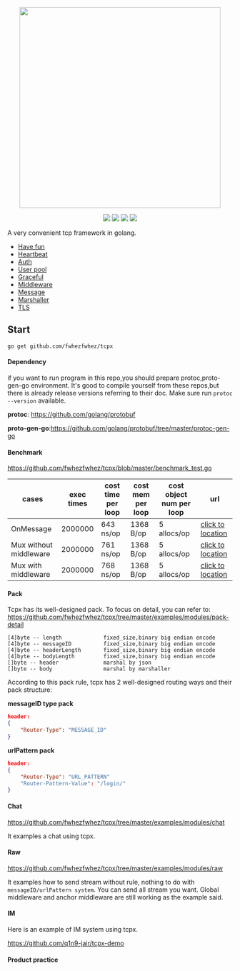 <p align="center">
    <a href="github.com/fwhezfwhez/tcpx"><img src="https://user-images.githubusercontent.com/36189053/65203408-cc228800-dabd-11e9-929d-4c9c82b8cdc0.png" width="450"></a>
</p>

<p align="center">
    <a href="https://godoc.org/github.com/fwhezfwhez/tcpx"><img src="http://img.shields.io/badge/godoc-reference-blue.svg?style=flat"></a>
    <a href="https://www.travis-ci.org/fwhezfwhez/tcpx"><img src="https://www.travis-ci.org/fwhezfwhez/tcpx.svg?branch=master"></a>
    <a href="https://gitter.im/fwhezfwhez-tcpx/community"><img src="https://badges.gitter.im/Join%20Chat.svg"></a>
    <a href="https://codecov.io/gh/fwhezfwhez/tcpx"><img src="https://codecov.io/gh/fwhezfwhez/tcpx/branch/master/graph/badge.svg"></a>
</p>

A very convenient tcp framework in golang.

- [Have fun](https://github.com/fwhezfwhez/tcpx/tree/master/markdowns/have-fun.md)
- [Heartbeat](https://github.com/fwhezfwhez/tcpx/tree/master/markdowns/heartbeat.md)
- [Auth](https://github.com/fwhezfwhez/tcpx/tree/master/markdowns/auth.md)
- [User pool](https://github.com/fwhezfwhez/tcpx/tree/master/markdowns/user-pool.md)
- [Graceful](https://github.com/fwhezfwhez/tcpx/tree/master/markdowns/graceful.md)
- [Middleware](https://github.com/fwhezfwhez/tcpx/tree/master/markdowns/middleware.md)
- [Message](https://github.com/fwhezfwhez/tcpx/tree/master/markdowns/message.md)
- [Marshaller](https://github.com/fwhezfwhez/tcpx/tree/master/markdowns/marshaller.md)
- [TLS](https://github.com/fwhezfwhez/tcpx/tree/master/markdowns/tls.md)

## Start
`go get github.com/fwhezfwhez/tcpx`

#### Dependency
if you want to run program in this repo,you should prepare protoc,proto-gen-go environment.
It's good to compile yourself from these repos,but there is already release versions referring to their doc.
Make sure run `protoc --version` available.

**protoc**: https://github.com/golang/protobuf

**proto-gen-go**:https://github.com/golang/protobuf/tree/master/protoc-gen-go

#### Benchmark

https://github.com/fwhezfwhez/tcpx/blob/master/benchmark_test.go

| cases | exec times | cost time per loop | cost mem per loop | cost object num per loop | url |
|-----------| ---- |------|-------------|-----|-----|
| OnMessage | 2000000 | 643 ns/op | 1368 B/op | 5 allocs/op| [click to location](https://github.com/fwhezfwhez/tcpx/blob/9c70f4bd5a0042932728ed44681ff70d6a22f7e3/benchmark_test.go#L9) |
| Mux without middleware | 2000000 | 761 ns/op | 1368 B/op | 5 allocs/op| [click to location](https://github.com/fwhezfwhez/tcpx/blob/9c70f4bd5a0042932728ed44681ff70d6a22f7e3/benchmark_test.go#L17) |
| Mux with middleware | 2000000 | 768 ns/op | 1368 B/op | 5 allocs/op| [click to location](https://github.com/fwhezfwhez/tcpx/blob/9c70f4bd5a0042932728ed44681ff70d6a22f7e3/benchmark_test.go#L25) |

#### Pack
Tcpx has its well-designed pack. To focus on detail, you can refer to:
https://github.com/fwhezfwhez/tcpx/tree/master/examples/modules/pack-detail

```text
[4]byte -- length             fixed_size,binary big endian encode
[4]byte -- messageID          fixed_size,binary big endian encode
[4]byte -- headerLength       fixed_size,binary big endian encode
[4]byte -- bodyLength         fixed_size,binary big endian encode
[]byte -- header              marshal by json
[]byte -- body                marshal by marshaller
```

According to this pack rule, tcpx has 2 well-designed routing ways and their pack structure:

**messageID type pack**
```json
header:
{
    "Router-Type": "MESSAGE_ID"
}
```

**urlPattern pack**
```json
header:
{
    "Router-Type": "URL_PATTERN"
    "Router-Pattern-Value": "/login/"
}
```

#### Chat
https://github.com/fwhezfwhez/tcpx/tree/master/examples/modules/chat

It examples a chat using tcpx.

#### Raw
https://github.com/fwhezfwhez/tcpx/tree/master/examples/modules/raw

It examples how to send stream without rule, nothing to do with `messageID/urlPattern system`. You can send all stream you want. Global middleware and anchor middleware are still working as the example said.


#### IM
Here is an example of IM system using tcpx.

https://github.com/q1n9-jair/tcpx-demo

#### Product practice
<p align="center">
<a href="https://user-images.githubusercontent.com/36189053/111855582-9b483b00-8960-11eb-8551-7cfbf60ed255.jpg"></a>
<a href="https://user-images.githubusercontent.com/36189053/111855779-7bfddd80-8961-11eb-8fb8-13198dadf6e7.jpg"></a>
</p>
